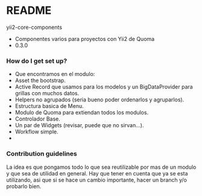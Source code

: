 # README #

yii2-core-components

* Componentes varios para proyectos con Yii2 de Quoma
* 0.3.0

### How do I get set up? ###

* Que encontramos en el modulo:
* Asset the bootstrap.
* Active Record que usamos para los modelos y un BigDataProvider para grillas con muchos datos.
* Helpers no agrupados (seria bueno poder ordenarlos y agruparlos).
* Estructura basica de Menu.
* Modulo de Quoma para extiendan todos los modulos.
* Controlador Base.
* Un par de Widgets (revisar, puede que no sirvan...).
* Workflow simple.
* 
### Contribution guidelines ###

La idea es que pongamos todo lo que sea reutilizable por mas de un modulo y que sea de utilidad en general.
Hay que tener en cuenta que ya se esta utilizando, asi que si se hace un cambio importante, hacer un branch
y/o probarlo bien.